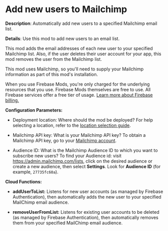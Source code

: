 # Add new users to Mailchimp

**Description**: Automatically add new users to a specified Mailchimp email list.



**Details**: Use this mod to add new users to an email list.

This mod adds the email addresses of each new user to your specified Mailchimp list. Also, if the user deletes their user account for your app, this mod removes the user from the Mailchimp list.

This mod uses Mailchimp, so you'll need to supply your Mailchimp information as part of this mod's installation.

When you use Firebase Mods, you're only charged for the underlying resources that you use. Firebase Mods themselves are free to use. All Firebase services offer a free tier of usage. [Learn more about Firebase billing.](https://firebase.google.com/pricing)




**Configuration Parameters:**

* Deployment location: Where should the mod be deployed? For help selecting a location, refer to the [location selection guide](https://firebase.google.com/docs/functions/locations).

* Mailchimp API key: What is your Mailchimp API key? To obtain a Mailchimp API key, go to your [Mailchimp account](https://admin.mailchimp.com/account/api/).

* Audience ID: What is the Mailchimp Audience ID to which you want to subscribe new users? To find your Audience id: visit https://admin.mailchimp.com/lists, click on the desired audience or create a new audience, then select **Settings**. Look for **Audience ID** (for example, `27735fc60a`).



**Cloud Functions:**

* **addUserToList:** Listens for new user accounts (as managed by Firebase Authentication), then automatically adds the new user to your specified MailChimp email audience.

* **removeUserFromList:** Listens for existing user accounts to be deleted (as managed by Firebase Authentication), then automatically removes them from your specified MailChimp email audience.
